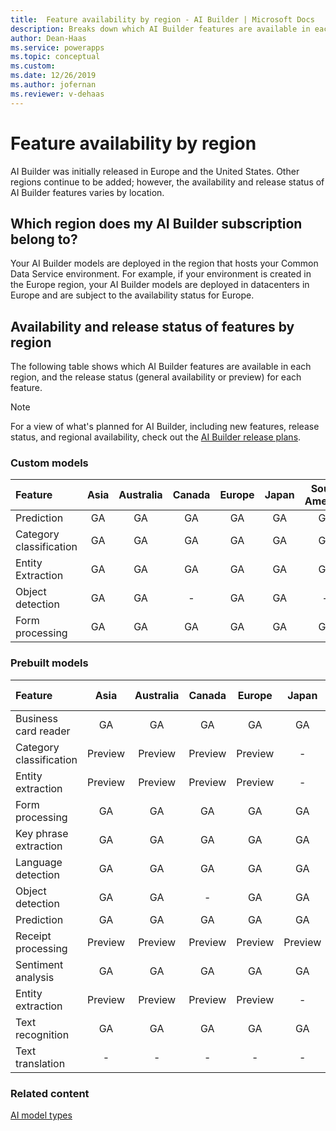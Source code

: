 ```yaml
---
title:  Feature availability by region - AI Builder | Microsoft Docs
description: Breaks down which AI Builder features are available in each region. Lists the release status for each feature by region.
author: Dean-Haas
ms.service: powerapps
ms.topic: conceptual
ms.custom: 
ms.date: 12/26/2019
ms.author: jofernan
ms.reviewer: v-dehaas
---
```


# Feature availability by region

AI Builder was initially released in Europe and the United States. Other regions continue to be added; however, the availability and release status of AI Builder<!--Via Writing Style Guide: "Don't use the possessive form of Microsoft trademarks and product, service, or feature names."--> features varies by location.

## Which region does my AI Builder subscription belong to?

Your AI Builder models are deployed in the region that hosts your Common Data Service environment. For example, if your environment is created in the Europe region, your AI Builder models are deployed in datacenters in Europe and are subject to the availability status for Europe.  

## Availability and release status of features by region

The following table shows which AI Builder features are available in each region, and the release status (general availability or preview) for each feature.  

> [!NOTE]
> For a view of what's planned for AI Builder, including new features, release status, and regional availability, check out the [AI Builder release plans](https://go.microsoft.com/fwlink/?linkid=2102828).

### Custom models
|Feature |Asia |Australia |Canada |Europe |Japan |South America |United Kingdom  |United States |
|:-------|:-------:|:-------:|:-------:|:-------:|:-------:|:-------:|:-------:|:-------:|
|Prediction|GA|GA|GA|GA|GA|GA|GA|GA|
|Category classification|GA|GA |GA|GA |GA |GA|GA |GA|
|Entity Extraction |GA|GA |GA|GA|GA |GA|GA |GA|
|Object detection|GA |GA |-|GA |GA |-| GA |GA |
|Form processing |GA |GA |GA |GA |GA |GA |GA |GA |

### Prebuilt models

|Feature |Asia |Australia |Canada |Europe |Japan |South America |United Kingdom  |United States |
|:-------|:-------:|:-------:|:-------:|:-------:|:-------:|:-------:|:-------:|:-------:|
|Business card reader    |GA|GA |GA|GA|GA |GA|GA |GA|
|Category classification|Preview |Preview |Preview |Preview |-|Preview |Preview |Preview |
|Entity extraction |Preview |Preview |Preview |Preview |-|Preview |Preview |Preview |
|Form processing |GA |GA |GA |GA |GA |GA |GA |GA |
|Key phrase extraction |GA|GA |GA |GA |GA |GA |GA |GA |
|Language detection |GA |GA |GA |GA |GA |GA |GA |GA |
|Object detection|GA |GA |-|GA |GA |-| GA |GA |
|Prediction|GA|GA|GA|GA|GA|GA|GA|GA|
|Receipt processing |Preview |Preview |Preview |Preview |Preview |Preview |Preview |Preview |
|Sentiment analysis |GA |GA |GA |GA |GA |GA |GA |GA |
|Entity extraction |Preview |Preview |Preview |Preview |-|Preview |Preview |Preview |
|Text recognition   |GA |GA |GA |GA |GA |GA |GA |GA |
|Text translation |- |- |- |- |-|- |- |Preview |

### Related content

[AI model types](model-types.md)
